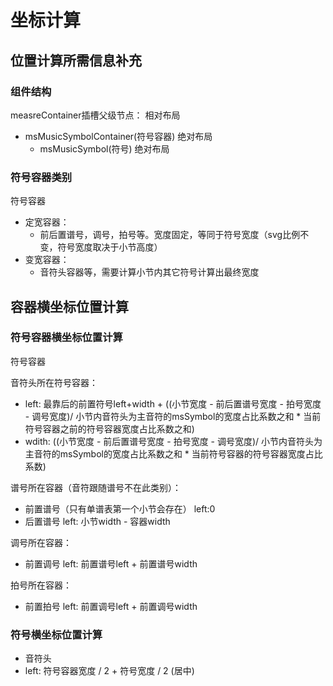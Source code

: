 # 坐标计算

## 位置计算所需信息补充

### 组件结构

measreContainer插槽父级节点： 相对布局

+ msMusicSymbolContainer(符号容器) 绝对布局
    + msMusicSymbol(符号) 绝对布局

### 符号容器类别

符号容器

+ 定宽容器：
    + 前后置谱号，调号，拍号等。宽度固定，等同于符号宽度（svg比例不变，符号宽度取决于小节高度）
+ 变宽容器：
    + 音符头容器等，需要计算小节内其它符号计算出最终宽度

## 容器横坐标位置计算

### 符号容器横坐标位置计算

符号容器

音符头所在符号容器：

+ left: 最靠后的前置符号left+width + ((小节宽度 - 前后置谱号宽度 - 拍号宽度 - 调号宽度)/
  小节内音符头为主音符的msSymbol的宽度占比系数之和 * 当前符号容器之前的符号容器宽度占比系数之和)
+ wdith: ((小节宽度 - 前后置谱号宽度 - 拍号宽度 - 调号宽度)/
  小节内音符头为主音符的msSymbol的宽度占比系数之和 * 当前符号容器的符号容器宽度占比系数)

谱号所在容器（音符跟随谱号不在此类别）：

+ 前置谱号（只有单谱表第一个小节会存在） left:0
+ 后置谱号 left: 小节width - 容器width

调号所在容器：

+ 前置调号 left: 前置谱号left + 前置谱号width

拍号所在容器：

+ 前置拍号 left: 前置调号left + 前置调号width

### 符号横坐标位置计算

+ 音符头
+ left: 符号容器宽度 / 2 + 符号宽度 / 2 (居中)